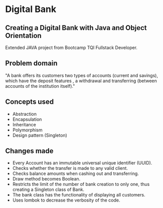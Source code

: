 # Digital Bank

## Creating a Digital Bank with Java and Object Orientation
Extended JAVA project from Bootcamp TQI Fullstack Developer.

## Problem domain
"A bank offers its customers two types of accounts (current and savings), which have the deposit features , a withdrawal and transferring (between accounts of the institution itself)."

## Concepts used

- Abstraction
- Encapsulation
- Inheritance
- Polymorphism
- Design pattern (Singleton) 

## Changes made
- Every Account has an immutable universal unique identifier (UUID).
- Checks whether the transfer is made to any valid client.
- Checks balance amounts when cashing out and transferring.
- Draw method becomes Boolean.
- Restricts the limit of the number of bank creation to only one, thus creating a Singleton class of Bank.
- The bank class has the functionality of displaying all customers.
- Uses lombok to decrease the verbosity of the code.
